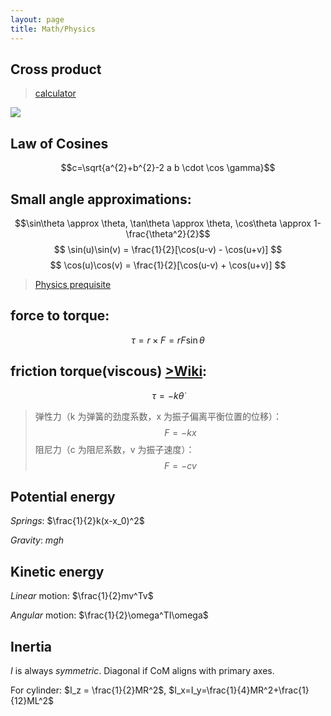 ```yaml
---
layout: page
title: Math/Physics
---
```


## Cross product
> [calculator](https://www.wolframalpha.com/input?i=cross+product&assumption=%7B%22C%22%2C+%22cross+product%22%7D+-%3E+%7B%22Calculator%22%7D)

![](https://i.ytimg.com/vi/pWbOisq1MJU/maxresdefault.jpg)

## Law of Cosines
$$c=\sqrt{a^{2}+b^{2}-2 a b \cdot \cos \gamma}$$

## Small angle approximations:
$$\sin\theta \approx \theta, \tan\theta \approx \theta, \cos\theta \approx 1-\frac{\theta^2}{2}$$
$$
\sin(u)\sin(v) = \frac{1}{2}[\cos(u-v) - \cos(u+v)]
$$
$$
\cos(u)\cos(v) = \frac{1}{2}[\cos(u-v) + \cos(u+v)]
$$

> [Physics prequisite](http://hyperphysics.phy-astr.gsu.edu/hbase/mi.html)

## force to torque:
$$
\tau = r \times F = rF\sin\theta
$$

## friction torque(viscous) [>Wiki](https://zh.wikipedia.org/wiki/%E9%98%BB%E5%B0%BC):
$$
\tau = -k\dot{\theta}
$$

>弹性力（k 为弹簧的劲度系数，x 为振子偏离平衡位置的位移）：
>$$
F = -kx
>$$
>阻尼力（c 为阻尼系数，v 为振子速度）：
>$$
F = -cv
$$

## Potential energy
_Springs_:
$\frac{1}{2}k(x-x_0)^2$

_Gravity_:
$mgh$

## Kinetic energy
_Linear_ motion: $\frac{1}{2}mv^Tv$

_Angular_ motion: $\frac{1}{2}\omega^TI\omega$

## Inertia
$I$ is always _symmetric_. Diagonal if CoM aligns with primary axes.

For cylinder: $I_z = \frac{1}{2}MR^2$, $I_x=I_y=\frac{1}{4}MR^2+\frac{1}{12}ML^2$